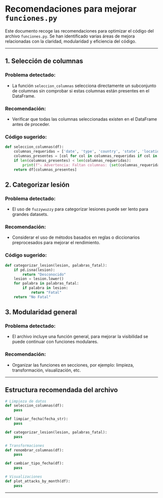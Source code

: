
# Recomendaciones para mejorar `funciones.py`

Este documento recoge las recomendaciones para optimizar el código del archivo `funciones.py`. Se han identificado varias áreas de mejora relacionadas con la claridad, modularidad y eficiencia del código.

---

## 1. **Selección de columnas**

### Problema detectado:
- La función `seleccion_columnas` selecciona directamente un subconjunto de columnas sin comprobar si estas columnas están presentes en el DataFrame.

### Recomendación:
- Verificar que todas las columnas seleccionadas existen en el DataFrame antes de proceder.

### Código sugerido:
```python
def seleccion_columnas(df):
    columnas_requeridas = ['date', 'type', 'country', 'state', 'location', 'name', 'sex', 'age', 'injury']
    columnas_presentes = [col for col in columnas_requeridas if col in df.columns]
    if len(columnas_presentes) < len(columnas_requeridas):
        print(f"⚠️ Advertencia: Faltan columnas: {set(columnas_requeridas) - set(columnas_presentes)}")
    return df[columnas_presentes]
```


## 2. **Categorizar lesión**

### Problema detectado:
- El uso de `fuzzywuzzy` para categorizar lesiones puede ser lento para grandes datasets.

### Recomendación:
- Considerar el uso de métodos basados en reglas o diccionarios preprocesados para mejorar el rendimiento.

### Código sugerido:
```python
def categorizar_lesion(lesion, palabras_fatal):
    if pd.isna(lesion):
        return "Desconocido"
    lesion = lesion.lower()
    for palabra in palabras_fatal:
        if palabra in lesion:
            return "Fatal"
    return "No Fatal"
```



## 3. **Modularidad general**

### Problema detectado:
- El archivo incluye una función general, para mejorar la visibilidad se puede continuar con funciones modulares. 

### Recomendación:
- Organizar las funciones en secciones, por ejemplo: limpieza, transformación, visualización, etc.

---

## Estructura recomendada del archivo

```python
# Limpieza de datos
def seleccion_columnas(df):
    pass

def limpiar_fecha(fecha_str):
    pass

def categorizar_lesion(lesion, palabras_fatal):
    pass

# Transformaciones
def renombrar_columnas(df):
    pass

def cambiar_tipo_fecha(df):
    pass

# Visualizaciones
def plot_attacks_by_month(df):
    pass
```

---
